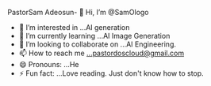 PastorSam Adeosun- 👋 Hi, I’m @SamOlogo
- 👀 I’m interested in ...AI generation
- 🌱 I’m currently learning ...AI Image Generation
- 💞️ I’m looking to collaborate on ...AI Engineering.
- 📫 How to reach me ...pastordoscloud@gmail.com
- 😄 Pronouns: ...He
- ⚡ Fun fact: ...Love reading. Just don't know how to stop.

<!---
SamOlogo/SamOlogo is a ✨ special ✨ repository because its `README.md` (this file) appears on your GitHub profile.
You can click the Preview link to take a look at your changes.
--->
